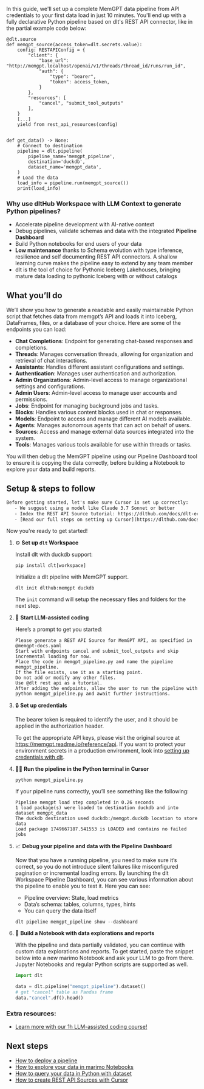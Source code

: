 In this guide, we'll set up a complete MemGPT data pipeline from API credentials to your first data load in just 10 minutes. You'll end up with a fully declarative Python pipeline based on dlt's REST API connector, like in the partial example code below:

```python-outcome
@dlt.source
def memgpt_source(access_token=dlt.secrets.value):
    config: RESTAPIConfig = {
        "client": {
            "base_url": "http://memgpt.localhost/openai/v1/threads/thread_id/runs/run_id",
            "auth": {
                "type": "bearer",
                "token": access_token,
            }
        },
        "resources": [
            "cancel", "submit_tool_outputs"
        ],
    }
    [...]
    yield from rest_api_resources(config)


def get_data() -> None:
    # Connect to destination
    pipeline = dlt.pipeline(
        pipeline_name='memgpt_pipeline',
        destination='duckdb',
        dataset_name='memgpt_data', 
    )
    # Load the data
    load_info = pipeline.run(memgpt_source())
    print(load_info) 
```

### Why use dltHub Workspace with LLM Context to generate Python pipelines?

- Accelerate pipeline development with AI-native context
- Debug pipelines, validate schemas and data with the integrated **Pipeline Dashboard**
- Build Python notebooks for end users of your data
- **Low maintenance** thanks to Schema evolution with type inference, resilience and self documenting REST API connectors. A shallow learning curve makes the pipeline easy to extend by any team member
- dlt is the tool of choice for Pythonic Iceberg Lakehouses, bringing mature data loading to pythonic Iceberg with or without catalogs

## What you’ll do

We’ll show you how to generate a readable and easily maintainable Python script that fetches data from memgpt’s API and loads it into Iceberg, DataFrames, files, or a database of your choice. Here are some of the endpoints you can load:

- **Chat Completions**: Endpoint for generating chat-based responses and completions.
- **Threads**: Manages conversation threads, allowing for organization and retrieval of chat interactions.
- **Assistants**: Handles different assistant configurations and settings.
- **Authentication**: Manages user authentication and authorization.
- **Admin Organizations**: Admin-level access to manage organizational settings and configurations.
- **Admin Users**: Admin-level access to manage user accounts and permissions.
- **Jobs**: Endpoint for managing background jobs and tasks.
- **Blocks**: Handles various content blocks used in chat or responses.
- **Models**: Endpoint to access and manage different AI models available.
- **Agents**: Manages autonomous agents that can act on behalf of users.
- **Sources**: Access and manage external data sources integrated into the system.
- **Tools**: Manages various tools available for use within threads or tasks.

You will then debug the MemGPT pipeline using our Pipeline Dashboard tool to ensure it is copying the data correctly, before building a Notebook to explore your data and build reports.

## Setup & steps to follow

```default
Before getting started, let's make sure Cursor is set up correctly:
   - We suggest using a model like Claude 3.7 Sonnet or better
   - Index the REST API Source tutorial: https://dlthub.com/docs/dlt-ecosystem/verified-sources/rest_api/ and add it to context as **@dlt rest api**
   - [Read our full steps on setting up Cursor](https://dlthub.com/docs/dlt-ecosystem/llm-tooling/cursor-restapi#23-configuring-cursor-with-documentation)
```

Now you're ready to get started!

1. ⚙️ **Set up `dlt` Workspace**
    
    Install dlt with duckdb support:
    ```shell
    pip install dlt[workspace]
    ```

    Initialize a dlt pipeline with MemGPT support.
    ```shell
    dlt init dlthub:memgpt duckdb
    ```

    The `init` command will setup the necessary files and folders for the next step.
    
2. 🤠 **Start LLM-assisted coding**
    
    Here’s a prompt to get you started:
    
    ```prompt
    Please generate a REST API Source for MemGPT API, as specified in @memgpt-docs.yaml 
    Start with endpoints cancel and submit_tool_outputs and skip incremental loading for now. 
    Place the code in memgpt_pipeline.py and name the pipeline memgpt_pipeline. 
    If the file exists, use it as a starting point. 
    Do not add or modify any other files. 
    Use @dlt rest api as a tutorial. 
    After adding the endpoints, allow the user to run the pipeline with python memgpt_pipeline.py and await further instructions.
    ```

    
3. 🔒 **Set up credentials** 
    
    The bearer token is required to identify the user, and it should be applied in the authorization header.
    
    To get the appropriate API keys, please visit the original source at https://memgpt.readme.io/reference/api.
    If you want to protect your environment secrets in a production environment, look into [setting up credentials with dlt](https://dlthub.com/docs/walkthroughs/add_credentials).
    
4. 🏃‍♀️ **Run the pipeline in the Python terminal in Cursor**
    
    ```shell
    python memgpt_pipeline.py
    ```
    
    If your pipeline runs correctly, you’ll see something like the following:
    
    ```shell
    Pipeline memgpt load step completed in 0.26 seconds
    1 load package(s) were loaded to destination duckdb and into dataset memgpt_data
    The duckdb destination used duckdb:/memgpt.duckdb location to store data
    Load package 1749667187.541553 is LOADED and contains no failed jobs
    ```
    
5. 📈 **Debug your pipeline and data with the Pipeline Dashboard**

    Now that you have a running pipeline, you need to make sure it’s correct, so you do not introduce silent failures like misconfigured pagination or incremental loading errors. By launching the dlt Workspace Pipeline Dashboard, you can see various information about the pipeline to enable you to test it. Here you can see:
    - Pipeline overview: State, load metrics
    - Data’s schema: tables, columns, types, hints
    - You can query the data itself
    
    ```shell
    dlt pipeline memgpt_pipeline show --dashboard
    ```
    
6. 🐍 **Build a Notebook with data explorations and reports**

    With the pipeline and data partially validated, you can continue with custom data explorations and reports. To get started, paste the snippet below into a new marimo Notebook and ask your LLM to go from there. Jupyter Notebooks and regular Python scripts are supported as well.

    
    ```python
    import dlt

   data = dlt.pipeline("memgpt_pipeline").dataset()
   # get "cancel" table as Pandas frame
   data."cancel".df().head()
    ```

### Extra resources:

- [Learn more with our 1h LLM-assisted coding course!](https://www.youtube.com/watch?v=GGid70rnJuM)

## Next steps

- [How to deploy a pipeline](https://dlthub.com/docs/walkthroughs/deploy-a-pipeline)
- [How to explore your data in marimo Notebooks](https://dlthub.com/docs/general-usage/dataset-access/marimo)
- [How to query your data in Python with dataset](https://dlthub.com/docs/general-usage/dataset-access/dataset)
- [How to create REST API Sources with Cursor](https://dlthub.com/docs/dlt-ecosystem/llm-tooling/cursor-restapi)